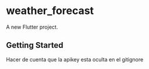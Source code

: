# weather_forecast

A new Flutter project.

## Getting Started

Hacer de cuenta que la apikey esta oculta en el gitignore